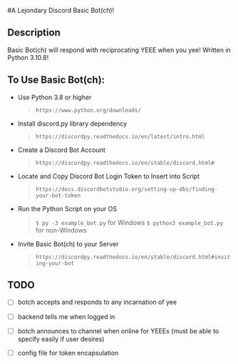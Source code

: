 #A Lejondary Discord Basic Bot(ch)!

## Description

Basic Bot(ch) will respond with reciprocating YEEE when you yee!
Written in Python 3.10.8!

## To Use Basic Bot(ch):

-  Use Python 3.8 or higher
   >`https://www.python.org/downloads/`

-  Install discord.py library dependency
   >`https://discordpy.readthedocs.io/en/latest/intro.html`

-  Create a Discord Bot Account
   >`https://discordpy.readthedocs.io/en/stable/discord.html#`

-  Locate and Copy Discord Bot Login Token to Insert into Script
   >`https://docs.discordbotstudio.org/setting-up-dbs/finding-your-bot-token`

-  Run the Python Script on your OS
   >`$ py -3 example_bot.py` for Windows
   >`$ python3 example_bot.py` for non-Windows

-  Invite Basic Bot(ch) to your Server
   >`https://discordpy.readthedocs.io/en/stable/discord.html#inviting-your-bot`

## TODO

- [ ] botch accepts and responds to any incarnation of yee
- [ ] backend tells me when logged in
- [ ] botch announces to channel when online for YEEEs (must be able to specify easily if user desires)
- [ ] config file for token encapsulation

